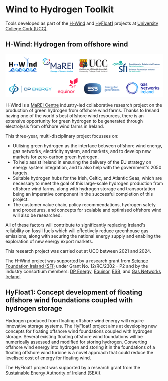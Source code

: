 # Wind to Hydrogen Toolkit

Tools developed as part of the [H-Wind](https://www.marei.ie/project/h-wind/) and [HyFloat1](https://www.seai.ie/data-and-insights/seai-research/research-database/research-projects/details/hyfloat1:-concept-development-of-floating-offshore-wind-foundations-coupled-with-hydrogen-storage) projects at [University College Cork (UCC)](https://www.ucc.ie/).

## H-Wind: Hydrogen from offshore wind

![H-Wind project logos](/images/logos-hwind.png)

H-Wind is a [MaREI Centre](https://www.marei.ie/) industry-led collaborative research project on the production of green hydrogen from offshore wind farms.
Thanks to Ireland having one of the world's best offshore wind resources, there is an extensive opportunity for green hydrogen to be generated through electrolysis from offshore wind farms in Ireland.

This three-year, multi-disciplinary project focusses on:

- Utilising green hydrogen as the interface between offshore wind energy, gas networks, electricity system, and markets, and to develop new markets for zero-carbon green hydrogen.
- To help assist Ireland in ensuring the delivery of the EU strategy on energy system integration, and to also help with the government's 2050 targets.
- Suitable hydrogen hubs for the Irish, Celtic, and Atlantic Seas, which are necessary to meet the goal of this large-scale hydrogen production from offshore wind farms, along with hydrogen storage and transportation being an imperative component in the successful completion of this project.
- The customer value chain, policy recommendations, hydrogen safety and procedures, and concepts for scalable and optimised offshore wind will also be researched.

All of these factors will contribute to significantly replacing Ireland's reliability on fossil fuels which will effectively reduce greenhouse gas emissions, along with securing the national energy supply and enabling the exploration of new energy export markets.

This research project was carried out at UCC between 2021 and 2024.

The H-Wind project was supported by a research grant from [Science Foundation Ireland (SFI)](https://www.sfi.ie/) under Grant No. 12/RC/2302 – P2 and by the industry consortium members: [DP Energy](https://dpenergy.com/), [Equinor](https://www.equinor.com/), [ESB](https://esb.ie/), and [Gas Networks Ireland](https://www.gasnetworks.ie/).

## HyFloat1: Concept development of floating offshore wind foundations coupled with hydrogen storage

Hydrogen produced from floating offshore wind energy will require innovative storage systems.
The HyFloat1 project aims at developing new concepts for floating offshore wind foundations coupled with hydrogen storage.
Several existing floating offshore wind foundations will be numerically assessed and modified for storing hydrogen.
Converting offshore wind energy into hydrogen and storing it in the foundations of a floating offshore wind turbine is a novel approach that could reduce the levelised cost of energy for floating wind.

The HyFloat1 project was supported by a research grant from the [Sustainable Energy Authority of Ireland (SEAI)](https://www.seai.ie).
